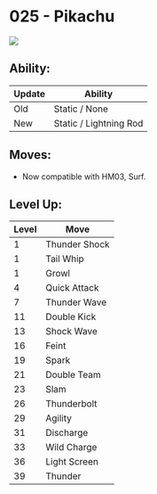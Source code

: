 # 025 - Pikachu
![][025]

## Ability:

Update | Ability
---    | ---
Old    | Static / None
New    | Static / Lightning Rod

## Moves:

 - Now compatible with HM03, Surf.

## Level Up:

Level | Move
---   | ---
  1   | Thunder Shock
  1   | Tail Whip
  1   | Growl
  4   | Quick Attack
  7   | Thunder Wave
 11   | Double Kick
 13   | Shock Wave
 16   | Feint
 19   | Spark
 21   | Double Team
 23   | Slam
 26   | Thunderbolt
 29   | Agility
 31   | Discharge
 33   | Wild Charge
 36   | Light Screen
 39   | Thunder



[025]: /img/pokemon/025.png
